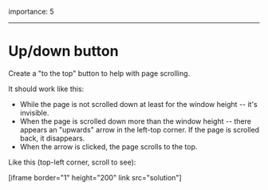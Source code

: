 importance: 5

---

# Up/down button

Create a "to the top" button to help with page scrolling.

It should work like this:
- While the page is not scrolled down at least for the window height -- it's invisible.
- When the page is scrolled down more than the window height -- there appears an "upwards" arrow in the left-top corner. If the page is scrolled back, it disappears.
- When the arrow is clicked, the page scrolls to the top.

Like this (top-left corner, scroll to see):

[iframe border="1" height="200" link src="solution"]

